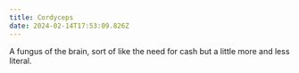 ```yaml
---
title: Cordyceps
date: 2024-02-14T17:53:09.826Z
---
```

A fungus of the brain, sort of like the need for cash but a little more and less literal.
